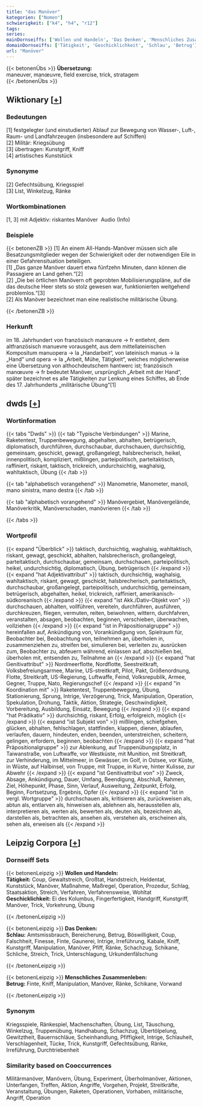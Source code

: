 ```yaml
---
title: "das Manöver"
kategorien: ["Nomen"]
schwierigkeit: ["k4", "h4", "r12"]
tags:
series:
mainDornseiffs: ['Wollen und Handeln', 'Das Denken', 'Menschliches Zusammenleben']
domainDornseiffs: ['Tätigkeit', 'Geschicklichkeit', 'Schlau', 'Betrug']
url: "Manöver"
---
```


{{< betonenÜbs >}}
**Übersetzung:**  
maneuver, manœuvre, field exercise, trick, stratagem  
{{< /betonenÜbs >}}

## Wiktionary [[+](https://de.wiktionary.org/wiki/Manöver)]

### Bedeutungen
[1] festgelegter (und einstudierter) Ablauf zur Bewegung von Wasser-, Luft-, Raum- und Landfahrzeugen (insbesondere auf Schiffen)  
[2] Militär: Kriegsübung  
[3] übertragen: Kunstgriff, Kniff  
[4] artistisches Kunststück  

### Synonyme
[2] Gefechtsübung, Kriegsspiel  
[3] List, Winkelzug, Ränke  

### Wortkombinationen
[1, 3] mit Adjektiv: riskantes Manöver  Audio (Info)  

### Beispiele
{{< betonenZB >}}
[1] An einem All-Hands-Manöver müssen sich alle Besatzungsmitglieder wegen der Schwierigkeit oder der notwendigen Eile in einer Gefahrensituation beteiligen.  
[1] „Das ganze Manöver dauert etwa fünfzehn Minuten, dann können die Passagiere an Land gehen.“[2]  
[2] „Die bei örtlichen Manövern oft geprobten Mobilisierungspläne, auf die das deutsche Heer stets so stolz gewesen war, funktionierten weitgehend problemlos.“[3]  
[2] Als Manöver bezeichnet man eine realistische militärische Übung.  

{{< /betonenZB >}}
### Herkunft
im 18. Jahrhundert von französisch manœuvre → fr entlehnt, dem altfranzösisch manuevre vorausgeht, aus dem mittellateinischen Kompositum manuopera → la „Handarbeit“, von lateinisch manus → la „Hand“ und opera → la „Arbeit, Mühe, Tätigkeit“, welches möglicherweise eine Übersetzung von althochdeutschem hantwerc ist; französisch manœuvre → fr bedeutet Manöver, ursprünglich „Arbeit mit der Hand“, später bezeichnet es alle Tätigkeiten zur Lenkung eines Schiffes, ab Ende des 17. Jahrhunderts „militärische Übung“[1]  



## dwds [[+](https://www.dwds.de/wb/Manöver)]

### Wortinformation
{{< tabs "Dwds" >}}
{{< tab "Typische Verbindungen" >}}
Marine, Raketentest, Truppenbewegung, abgehalten, abhalten, betrügerisch, diplomatisch, durchführen, durchschaubar, durchschauen, durchsichtig, gemeinsam, geschickt, gewagt, großangelegt, halsbrecherisch, heikel, innenpolitisch, kompliziert, mißlingen, parteipolitisch, parteitaktisch, raffiniert, riskant, taktisch, trickreich, undurchsichtig, waghalsig, wahltaktisch, Übung
{{< /tab >}}

{{< tab "alphabetisch vorangehend" >}}
Manometrie, Manometer, manoli, mano sinistra, mano destra
{{< /tab >}}

{{< tab "alphabetisch vorangehend" >}}
Manövergebiet, Manövergelände, Manöverkritik, Manöverschaden, manövrieren
{{< /tab >}}

{{< /tabs >}}

### Wortprofil
{{< expand "Überblick" >}} taktisch, durchsichtig, waghalsig, wahltaktisch, riskant, gewagt, geschickt, abhalten, halsbrecherisch, großangelegt, parteitaktisch, durchschaubar, gemeinsam, durchschauen, parteipolitisch, heikel, undurchsichtig, diplomatisch, Übung, betrügerisch {{< /expand >}}
{{< expand "hat Adjektivattribut" >}} taktisch, durchsichtig, waghalsig, wahltaktisch, riskant, gewagt, geschickt, halsbrecherisch, parteitaktisch, durchschaubar, großangelegt, parteipolitisch, undurchsichtig, gemeinsam, betrügerisch, abgehalten, heikel, trickreich, raffiniert, amerikanisch-südkoreanisch {{< /expand >}}
{{< expand "ist Akk./Dativ-Objekt von" >}} durchschauen, abhalten, vollführen, vereiteln, durchführen, ausführen, durchkreuzen, fliegen, vermuten, reiten, beiwohnen, wittern, durchfahren, veranstalten, absagen, beobachten, beginnen, verschieben, überwachen, vollziehen {{< /expand >}}
{{< expand "ist in Präpositionalgruppe" >}} hereinfallen auf, Ankündigung von, Vorankündigung von, Spielraum für, Beobachter bei, Beobachtung von, teilnehmen an, überholen in, zusammenziehen zu, streifen bei, simulieren bei, verleiten zu, ausrücken zum, Beobachter zu, abfeuern während, einlassen auf, abschießen bei, überholen mit, entsenden zu, Teilnahme an {{< /expand >}}
{{< expand "hat Genitivattribut" >}} Nordmeerflotte, Nordflotte, Seestreitkraft, Volksbefreiungsarmee, Marine, US-streitkraft, Pilot, Pakt, Größenordnung, Flotte, Streitkraft, US-Regierung, Luftwaffe, Feind, Volksrepublik, Armee, Gegner, Truppe, Nato, Regierungschef {{< /expand >}}
{{< expand "in Koordination mit" >}} Raketentest, Truppenbewegung, Übung, Stationierung, Sprung, Intrige, Verzögerung, Trick, Manipulation, Operation, Spekulation, Drohung, Taktik, Aktion, Strategie, Geschwindigkeit, Vorbereitung, Ausbildung, Einsatz, Bewegung {{< /expand >}}
{{< expand "hat Prädikativ" >}} durchsichtig, riskant, Erfolg, erfolgreich, möglich {{< /expand >}}
{{< expand "ist Subjekt von" >}} mißlingen, schiefgehen, glücken, abhalten, fehlschlagen, stattfinden, klappen, dienen, ablaufen, verlaufen, dauern, hindeuten, enden, beenden, unterstreichen, scheitern, gelingen, erfordern, beginnen, beobachten {{< /expand >}}
{{< expand "hat Präpositionalgruppe" >}} zur Ablenkung, auf Truppenübungsplatz, in Taiwanstraße, von Luftwaffe, vor Westküste, mit Munition, mit Streitkraft, zur Verhinderung, im Mittelmeer, in Gewässer, im Golf, in Ostsee, vor Küste, in Wüste, auf Halbinsel, von Truppe, mit Truppe, in Kurve, hinter Kulisse, zur Abwehr {{< /expand >}}
{{< expand "ist Genitivattribut von" >}} Zweck, Absage, Ankündigung, Dauer, Umfang, Beendigung, Abschluß, Rahmen, Ziel, Höhepunkt, Phase, Sinn, Verlauf, Ausweitung, Zeitpunkt, Erfolg, Beginn, Fortsetzung, Ergebnis, Opfer {{< /expand >}}
{{< expand "ist in vergl. Wortgruppe" >}} durchschauen als, kritisieren als, zurückweisen als, abtun als, entlarven als, hinweisen als, ablehnen als, herausstellen als, interpretieren als, werten als, bewerten als, deuten als, bezeichnen als, darstellen als, betrachten als, ansehen als, verstehen als, erscheinen als, sehen als, erweisen als {{< /expand >}}

## Leipzig Corpora [[+](https://corpora.uni-leipzig.de/en/res?word=Manöver&corpusId=deu_newscrawl-public_2018)]

### Dornseiff Sets
{{< betonenLeipzig >}}
**Wollen und Handeln:**  
**Tätigkeit:** Coup, Gewaltstreich, Großtat, Handstreich, Heldentat, Kunststück, Manöver, Maßnahme, Maßregel, Operation, Prozedur, Schlag, Staatsaktion, Streich, Verfahren, Verfahrensweise, Wohltat  
**Geschicklichkeit:** Ei des Kolumbus, Fingerfertigkeit, Handgriff, Kunstgriff, Manöver, Trick, Vorkehrung, Übung  

{{< /betonenLeipzig >}}


{{< betonenLeipzig >}}
**Das Denken:**  
**Schlau:** Amtsmissbrauch, Bereicherung, Betrug, Böswilligkeit, Coup, Falschheit, Finesse, Finte, Gaunerei, Intrige, Irreführung, Kabale, Kniff, Kunstgriff, Manipulation, Manöver, Pfiff, Ränke, Schachzug, Schikane, Schliche, Streich, Trick, Unterschlagung, Urkundenfälschung  

{{< /betonenLeipzig >}}


{{< betonenLeipzig >}}
**Menschliches Zusammenleben:**  
**Betrug:** Finte, Kniff, Manipulation, Manöver, Ränke, Schikane, Vorwand  

{{< /betonenLeipzig >}}

### Synonym
Kriegsspiele, Ränkespiel, Machenschaften, Übung, List, Täuschung, Winkelzug, Truppenübung, Handhabung, Schachzug, Übertölpelung, Gewitztheit, Bauernschläue, Scheinhandlung, Pfiffigkeit, Intrige, Schlauheit, Verschlagenheit, Tücke, Trick, Kunstgriff, Gefechtsübung, Ränke, Irreführung, Durchtriebenheit


### Similarity based on Cooccurrences
Militärmanöver, Manövern, Übung, Experiment, Überholmanöver, Aktionen, Unterfangen, Treffen, Aktion, Angriffe, Vorgehen, Projekt, Streitkräfte, Veranstaltung, Übungen, Raketen, Operationen, Vorhaben, militärische, Angriff, Operation

